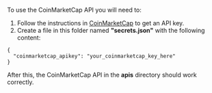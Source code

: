 To use the CoinMarketCap API you will need to:

1. Follow the instructions in [CoinMarketCap](https://coinmarketcap.com/api/) 
to get an API key.
2. Create a file in this folder named **"secrets.json"** with the following 
content:

```
{
  "coinmarketcap_apikey": "your_coinmarketcap_key_here"
}
```

After this, the CoinMarketCap API in the **apis** directory should work 
correctly.
